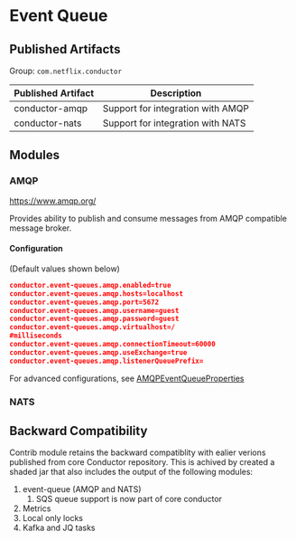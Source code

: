 # Event Queue
## Published Artifacts

Group: `com.netflix.conductor`

| Published Artifact | Description |
| ----------- | ----------- | 
| conductor-amqp | Support for integration with AMQP  |
| conductor-nats | Support for integration with NATS  |

## Modules
### AMQP
https://www.amqp.org/

Provides ability to publish and consume messages from AMQP compatible message broker.

#### Configuration
(Default values shown below)
```json
conductor.event-queues.amqp.enabled=true
conductor.event-queues.amqp.hosts=localhost
conductor.event-queues.amqp.port=5672
conductor.event-queues.amqp.username=guest
conductor.event-queues.amqp.password=guest
conductor.event-queues.amqp.virtualhost=/
#milliseconds
conductor.event-queues.amqp.connectionTimeout=60000
conductor.event-queues.amqp.useExchange=true
conductor.event-queues.amqp.listenerQueuePrefix=
```
For advanced configurations, see [AMQPEventQueueProperties](src/main/java/com/netflix/conductor/contribs/queue/amqp/config/AMQPEventQueueProperties.java)

### NATS

## Backward Compatibility
Contrib module retains the backward compatiblity with ealier verions published from core Conductor repository.
This is achived by created a shaded jar that also includes the output of the following modules:
1. event-queue (AMQP and NATS)
    1. SQS queue support is now part of core conductor
2. Metrics
3. Local only locks
4. Kafka and JQ tasks
